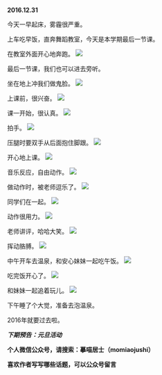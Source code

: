 
**2016.12.31**

今天一早起床，雾霾很严重。

上车吃早饭，直奔舞蹈教室，今天是本学期最后一节课。

在教室外面开心地奔跑。
![](http://imglf.nosdn.127.net/img/dytCY2hwL0lYbmw5VXJkRGtYNDZyYnZyeGtKdmJlSFZ3aUNyOUsxbExuOD0.jpg)


最后一节课，我们也可以进去旁听。

坐在地上冲我们做鬼脸。
![](http://imglf1.nosdn.127.net/img/Sno1YS9LV0E3alFkSGFZTlNwZzBnTVBYLzB1M1dRdWZNNUxsSHFET1lKMD0.jpg)


上课前，很兴奋。
![](http://imglf.nosdn.127.net/img/MVA1bnNTQk1EYWRSVFBYZ0cxNitocTN2Y3JHL0pXOFVSWDZLUzl5d0lJMD0.jpg)


课一开始，很认真。
![](http://imglf1.nosdn.127.net/img/MWlnWlliTERxMmYzeXhrL3RBSWRtajhpamNVT0Vwb1VicGN0V003VlJqWT0.jpg)


拍手。
![](http://imglf.nosdn.127.net/img/aVp5dEFhemlBWWdJMWRJSUpwMHdNYVFPcE90SzR4QlRZMUF4SVkveFF3Zz0.jpg)


压腿时要双手从后面抱住脚跟。
![](http://imglf.nosdn.127.net/img/TTk1M1REL2gyNGk1b25pR1BpSjZmZXpINFRNanBMOFBxQjdpQnJ3OEtwbz0.jpg)


开心地上课。
![](http://imglf1.nosdn.127.net/img/bUx4Z0RMdnJjbDVTZ0NQQTg2TWF6djJBUmJFUmpSUnNuQ0xVN1VQbHlxaz0.jpg)


音乐反应，自由动作。
![](http://imglf2.nosdn.127.net/img/d1I5NzNHdEJPZ2xldnM0cmZqbE5tT25zZ0pKZkhHQkpTVFpVOHFxcmtTYz0.jpg)


做动作时，被老师逗乐了。
![](http://imglf1.nosdn.127.net/img/NTVmcGdjdzc0cUVqVEZQVnh2M1g4bVAyUER4M1doUDZuQlZUNGlMNXF5az0.jpg)


同学们在一起。
![](http://imglf0.nosdn.127.net/img/bC9UMTR4RnpOaDhJOXV5REVsM3NjYTlGQ1grZkV6NStLSEVCLzRrVWtUbz0.jpg)


动作很用力。
![](http://imglf2.nosdn.127.net/img/Q3ZnYmJ3YVNRTHV2bVlsNFRDV1pEQldKUndCTjczNWdtRUxxSlcvVjZwMD0.jpg)


老师讲评，哈哈大笑。
![](http://imglf0.nosdn.127.net/img/c1puNnVkeTRnWFp4ZlgwWHExUWZpU05qeDlQWnp4eEZZRGZpbTU2RDFjaz0.jpg)


挥动胳膊。
![](http://imglf2.nosdn.127.net/img/a2twVE9HQU1PV3JLdXFONkVYM2hna0ZtUWJ3UFR3V2MxbXJReXoyd1p3QT0.jpg)


中午开车去温泉，和安心妹妹一起吃午饭。
![](http://imglf1.nosdn.127.net/img/MTFvYXNxVHU5UFBUL2dSN0dTMHNoaU9COU1sclpjTmVubUN3Wk1RN3RkWT0.jpg)


吃完饭开心了。
![](http://imglf.nosdn.127.net/img/Qy9NUDFRR1FpdllxcmJBTnBmaElxV2d5TkFDL3VuZlFydmdYbFdwdENvcz0.jpg)


和妹妹一起追着玩儿。
![](http://imglf0.nosdn.127.net/img/ME9wVEhJWmZXbzR6b0Vrc1F1M2kyeWNXaTlKRFB2NUlKMU1wWXRyOUUrMD0.jpg)


下午睡了个大觉，准备去泡温泉。

2016年就要过去啦。


***下期预告：元旦活动***


**个人微信公众号，请搜索：摹喵居士（momiaojushi）**

**喜欢作者写写哪些话题，可以公众号留言**

